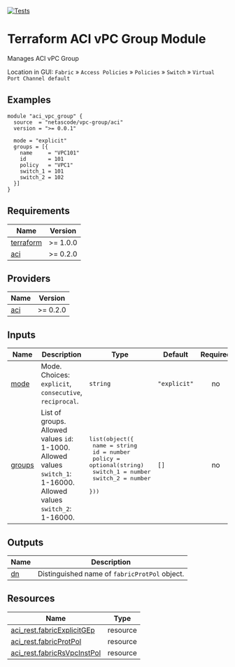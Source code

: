 <!-- BEGIN_TF_DOCS -->
[![Tests](https://github.com/netascode/terraform-aci-vpc-group/actions/workflows/test.yml/badge.svg)](https://github.com/netascode/terraform-aci-vpc-group/actions/workflows/test.yml)

# Terraform ACI vPC Group Module

Manages ACI vPC Group

Location in GUI:
`Fabric` » `Access Policies` » `Policies` » `Switch` » `Virtual Port Channel default`

## Examples

```hcl
module "aci_vpc_group" {
  source  = "netascode/vpc-group/aci"
  version = ">= 0.0.1"

  mode = "explicit"
  groups = [{
    name     = "VPC101"
    id       = 101
    policy   = "VPC1"
    switch_1 = 101
    switch_2 = 102
  }]
}

```

## Requirements

| Name | Version |
|------|---------|
| <a name="requirement_terraform"></a> [terraform](#requirement\_terraform) | >= 1.0.0 |
| <a name="requirement_aci"></a> [aci](#requirement\_aci) | >= 0.2.0 |

## Providers

| Name | Version |
|------|---------|
| <a name="provider_aci"></a> [aci](#provider\_aci) | >= 0.2.0 |

## Inputs

| Name | Description | Type | Default | Required |
|------|-------------|------|---------|:--------:|
| <a name="input_mode"></a> [mode](#input\_mode) | Mode. Choices: `explicit`, `consecutive`, `reciprocal`. | `string` | `"explicit"` | no |
| <a name="input_groups"></a> [groups](#input\_groups) | List of groups. Allowed values `id`: 1-1000. Allowed values `switch_1`: 1-16000. Allowed values `switch_2`: 1-16000. | <pre>list(object({<br>    name     = string<br>    id       = number<br>    policy   = optional(string)<br>    switch_1 = number<br>    switch_2 = number<br>  }))</pre> | `[]` | no |

## Outputs

| Name | Description |
|------|-------------|
| <a name="output_dn"></a> [dn](#output\_dn) | Distinguished name of `fabricProtPol` object. |

## Resources

| Name | Type |
|------|------|
| [aci_rest.fabricExplicitGEp](https://registry.terraform.io/providers/netascode/aci/latest/docs/resources/rest) | resource |
| [aci_rest.fabricProtPol](https://registry.terraform.io/providers/netascode/aci/latest/docs/resources/rest) | resource |
| [aci_rest.fabricRsVpcInstPol](https://registry.terraform.io/providers/netascode/aci/latest/docs/resources/rest) | resource |
<!-- END_TF_DOCS -->